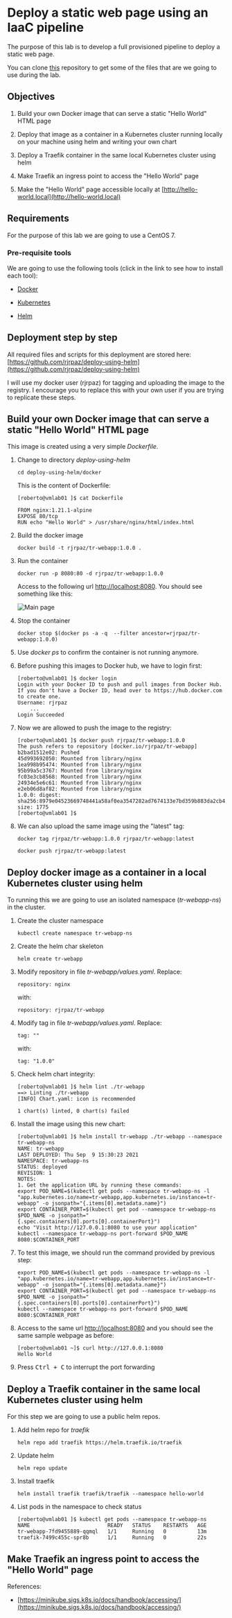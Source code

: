 # Deploy a static web page using an IaaC pipeline

The purpose of this lab is to develop a full provisioned pipeline to deploy a static web page.

You can clone [this](https://github.com/rjrpaz/deploy-using-helm) repository to get some of the files that are we going to use during the lab.

## Objectives

1. Build your own Docker image that can serve a static "Hello World" HTML page

1. Deploy that image as a container in a Kubernetes cluster running locally on your machine using helm and writing your own chart

1. Deploy a Traefik container in the same local Kubernetes cluster using helm

1. Make Traefik an ingress point to access the "Hello World" page

1. Make the "Hello World" page accessible locally at [http://hello-world.local](http://hello-world.local)

## Requirements

For the purpose of this lab we are going to use a CentOS 7.

### Pre-requisite tools

We are going to use the following tools (click in the link to see how to install each tool):

- [Docker](./Docker.md)

- [Kubernetes](./Kubernetes.md)

- [Helm](./Helm.md)

## Deployment step by step

All required files and scripts for this deployment are stored here: [https://github.com/rjrpaz/deploy-using-helm](https://github.com/rjrpaz/deploy-using-helm)

I will use my docker user (rjrpaz) for tagging and uploading the image to the registry. I encourage you to replace this with your own user if you are trying to replicate these steps.

## Build your own Docker image that can serve a static "Hello World" HTML page

This image is created using a very simple *Dockerfile*.

1. Change to directory *deploy-using-helm*

    ```console
    cd deploy-using-helm/docker
    ```

    This is the content of Dockerfile:

    ```console
    [roberto@vmlab01 ]$ cat Dockerfile

    FROM nginx:1.21.1-alpine
    EXPOSE 80/tcp
    RUN echo "Hello World" > /usr/share/nginx/html/index.html
    ```

1. Build the docker image

    ```console
    docker build -t rjrpaz/tr-webapp:1.0.0 .
    ```

1. Run the container

    ```console
    docker run -p 8080:80 -d rjrpaz/tr-webapp:1.0.0
    ```

    Access to the following url [http://localhost:8080](http://localhost:8080). You should see something like this:

    ![Main page](./images/Challenge-01.PNG)

1. Stop the container

    ```console
    docker stop $(docker ps -a -q  --filter ancestor=rjrpaz/tr-webapp:1.0.0)
    ```

1. Use *docker ps* to confirm the container is not running anymore.

1. Before pushing this images to Docker hub, we have to login first:

    ```console
    [roberto@vmlab01 ]$ docker login
    Login with your Docker ID to push and pull images from Docker Hub. If you don't have a Docker ID, head over to https://hub.docker.com to create one.
    Username: rjrpaz
        ...
    Login Succeeded
    ```

1. Now we are allowed to push the image to the registry:

    ```console
    [roberto@vmlab01 ]$ docker push rjrpaz/tr-webapp:1.0.0
    The push refers to repository [docker.io/rjrpaz/tr-webapp]
    b2bad1512e02: Pushed
    45d993692050: Mounted from library/nginx
    1ea998b95474: Mounted from library/nginx
    95b99a5c3767: Mounted from library/nginx
    fc03e3cb8568: Mounted from library/nginx
    24934e5e6c61: Mounted from library/nginx
    e2eb06d8af82: Mounted from library/nginx
    1.0.0: digest: sha256:8979e04523669748441a58af0ea3547282ad7674133e7bd359b883da2cb4a7d0 size: 1775
    [roberto@vmlab01 ]$
    ```

1. We can also upload the same image using the "latest" tag:

    ```console
    docker tag rjrpaz/tr-webapp:1.0.0 rjrpaz/tr-webapp:latest
    ```

    ```console
    docker push rjrpaz/tr-webapp:latest
    ```

## Deploy docker image as a container in a local Kubernetes cluster using helm

To running this we are going to use an isolated namespace (*tr-webapp-ns*) in the cluster.

1. Create the cluster namespace

    ```console
    kubectl create namespace tr-webapp-ns
    ```

1. Create the helm char skeleton

    ```console
    helm create tr-webapp
    ```

1. Modify repository in file *tr-webapp/values.yaml*. Replace:

    ```console
    repository: nginx
    ```

    with:

    ```console
    repository: rjrpaz/tr-webapp
    ```

1. Modify tag in file *tr-webapp/values.yaml*. Replace:

    ```console
    tag: ""
    ```

    with:

    ```console
    tag: "1.0.0"
    ```

1. Check helm chart integrity:

    ```console
    [roberto@vmlab01 ]$ helm lint ./tr-webapp
    ==> Linting ./tr-webapp
    [INFO] Chart.yaml: icon is recommended

    1 chart(s) linted, 0 chart(s) failed
    ```

1. Install the image using this new chart:

    ```console
    [roberto@vmlab01 ]$ helm install tr-webapp ./tr-webapp --namespace tr-webapp-ns
    NAME: tr-webapp
    LAST DEPLOYED: Thu Sep  9 15:30:23 2021
    NAMESPACE: tr-webapp-ns
    STATUS: deployed
    REVISION: 1
    NOTES:
    1. Get the application URL by running these commands:
    export POD_NAME=$(kubectl get pods --namespace tr-webapp-ns -l "app.kubernetes.io/name=tr-webapp,app.kubernetes.io/instance=tr-webapp" -o jsonpath="{.items[0].metadata.name}")
    export CONTAINER_PORT=$(kubectl get pod --namespace tr-webapp-ns $POD_NAME -o jsonpath="{.spec.containers[0].ports[0].containerPort}")
    echo "Visit http://127.0.0.1:8080 to use your application"
    kubectl --namespace tr-webapp-ns port-forward $POD_NAME 8080:$CONTAINER_PORT
    ```

1. To test this image, we should run the command provided by previous step:

    ```console
    export POD_NAME=$(kubectl get pods --namespace tr-webapp-ns -l "app.kubernetes.io/name=tr-webapp,app.kubernetes.io/instance=tr-webapp" -o jsonpath="{.items[0].metadata.name}")
    export CONTAINER_PORT=$(kubectl get pod --namespace tr-webapp-ns $POD_NAME -o jsonpath="{.spec.containers[0].ports[0].containerPort}")
    kubectl --namespace tr-webapp-ns port-forward $POD_NAME 8080:$CONTAINER_PORT
    ```

1. Access to the same url [http://localhost:8080](http://localhost:8080) and you should see the same sample webpage as before:

    ```console
    [roberto@vmlab01 ~]$ curl http://127.0.0.1:8080
    Hello World
    ```

1. Press <kbd>Ctrl + C</kbd> to interrupt the port forwarding

## Deploy a Traefik container in the same local Kubernetes cluster using helm

For this step we are going to use a public helm repos.

1. Add helm repo for *traefik*

    ```console
    helm repo add traefik https://helm.traefik.io/traefik
    ```

1. Update helm

    ```console
    helm repo update
    ```

1. Install traefik

    ```console
    helm install traefik traefik/traefik --namespace hello-world
    ```

1. List pods in the namespace to check status

    ```console
    [roberto@vmlab01 ]$ kubectl get pods --namespace tr-webapp-ns
    NAME                         READY   STATUS    RESTARTS   AGE
    tr-webapp-7fd9455889-qqmql   1/1     Running   0          13m
    traefik-7499c455c-spr8b      1/1     Running   0          22s
    ```

## Make Traefik an ingress point to access the "Hello World" page

References:

- [https://minikube.sigs.k8s.io/docs/handbook/accessing/](https://minikube.sigs.k8s.io/docs/handbook/accessing/)
